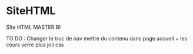 # SiteHTML
SIte HTML MASTER BI

TO DO : Changer le truc de nav
mettre du contenu dans page accueil + les cours verre
plus joli css
